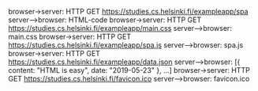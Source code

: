 browser->server: HTTP GET https://studies.cs.helsinki.fi/exampleapp/spa
server-->browser: HTML-code
browser->server: HTTP GET https://studies.cs.helsinki.fi/exampleapp/main.css
server-->browser: main.css
browser->server: HTTP GET https://studies.cs.helsinki.fi/exampleapp/spa.js
server-->browser: spa.js
browser->server: HTTP GET https://studies.cs.helsinki.fi/exampleapp/data.json
server-->browser: [{ content: "HTML is easy", date: "2019-05-23" }, ...]
browser->server: HTTP GET https://studies.cs.helsinki.fi/favicon.ico
server-->browser: favicon.ico

